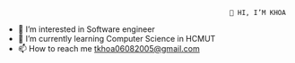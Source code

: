                                                             👋 HI, I’M KHOA
- 👀 I’m interested in Software engineer
- 🌱 I’m currently learning Computer Science in HCMUT
- 📫 How to reach me tkhoa06082005@gmail.com

<!---
key-68/key-68 is a ✨ special ✨ repository because its `README.md` (this file) appears on your GitHub profile.
You can click the Preview link to take a look at your changes.
--->
